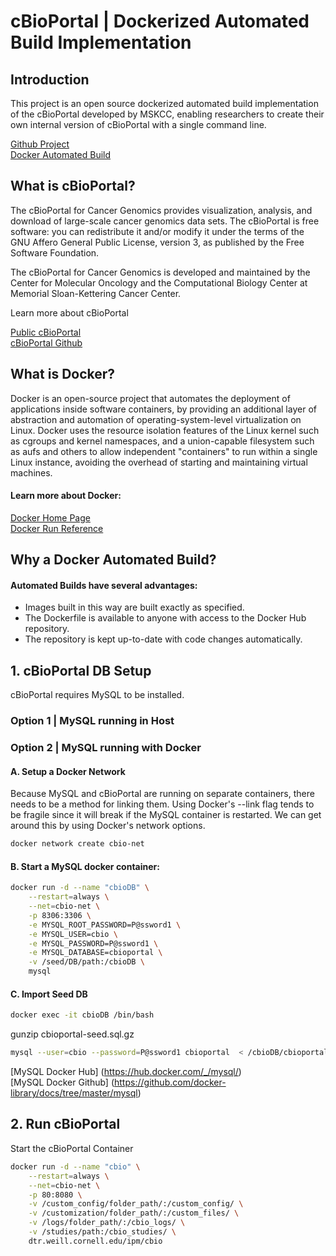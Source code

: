 # cBioPortal | Dockerized Automated Build Implementation

## Introduction

This project is an open source dockerized automated build implementation of the cBioPortal developed by MSKCC, enabling researchers to create their own internal version of cBioPortal with a single command line.

[Github Project](https://github.com/ElementoLab/cbioportal)    
[Docker Automated Build](https://hub.docker.com/r/elementolab/cbioportal/)

## What is cBioPortal?

The cBioPortal for Cancer Genomics provides visualization, analysis, and download of large-scale cancer genomics data sets. The cBioPortal is free software: you can redistribute it and/or modify it under the terms of the GNU Affero General Public License, version 3, as published by the Free Software Foundation.

The cBioPortal for Cancer Genomics is developed and maintained by the Center for Molecular Oncology and the Computational Biology Center at Memorial Sloan-Kettering Cancer Center.

Learn more about cBioPortal

[Public cBioPortal](http://www.cbioportal.org)    
[cBioPortal Github](https://github.com/cBioPortal/cbioportal)

## What is Docker?

Docker is an open-source project that automates the deployment of applications inside software containers, by providing an additional layer of abstraction and automation of operating-system-level virtualization on Linux. Docker uses the resource isolation features of the Linux kernel such as cgroups and kernel namespaces, and a union-capable filesystem such as aufs and others to allow independent "containers" to run within a single Linux instance, avoiding the overhead of starting and maintaining virtual machines.

#### Learn more about Docker:
[Docker Home Page](https://www.docker.com)  
[Docker Run Reference](https://docs.docker.com/engine/reference/run/)

## Why a Docker Automated Build?

#### Automated Builds have several advantages:

- Images built in this way are built exactly as specified.
- The Dockerfile is available to anyone with access to the Docker Hub repository.
- The repository is kept up-to-date with code changes automatically.

## 1. cBioPortal DB Setup

cBioPortal requires MySQL to be installed.

### Option 1 | MySQL running in Host

### Option 2 | MySQL running with Docker


#### A. Setup a Docker Network

Because MySQL and cBioPortal are running on separate containers, there needs to be a method for linking them. Using Docker's --link flag tends to be fragile since it will break if the MySQL container is restarted. We can get around this by using Docker's network options.

```bash
docker network create cbio-net
```

#### B. Start a MySQL docker container:

```bash
docker run -d --name "cbioDB" \
	--restart=always \
	--net=cbio-net \
	-p 8306:3306 \
	-e MYSQL_ROOT_PASSWORD=P@ssword1 \
	-e MYSQL_USER=cbio \
	-e MYSQL_PASSWORD=P@ssword1 \
	-e MYSQL_DATABASE=cbioportal \
	-v /seed/DB/path:/cbioDB \
	mysql
```

#### C. Import Seed DB

```bash
docker exec -it cbioDB /bin/bash
```

gunzip cbioportal-seed.sql.gz

```bash
mysql --user=cbio --password=P@ssword1 cbioportal  < /cbioDB/cbioportal-seed.sql
```

[MySQL Docker Hub] (https://hub.docker.com/_/mysql/)    
[MySQL Docker Github] (https://github.com/docker-library/docs/tree/master/mysql)

## 2. Run cBioPortal

Start the cBioPortal Container

```bash
docker run -d --name "cbio" \
	--restart=always \
	--net=cbio-net \
	-p 80:8080 \
	-v /custom_config/folder_path/:/custom_config/ \
	-v /customization/folder_path/:/custom_files/ \
	-v /logs/folder_path/:/cbio_logs/ \
	-v /studies/path:/cbio_studies/ \
	dtr.weill.cornell.edu/ipm/cbio
```